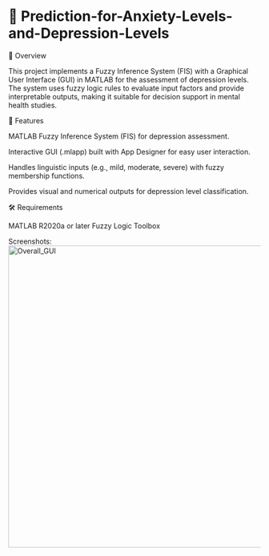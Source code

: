 # 🧠 Prediction-for-Anxiety-Levels-and-Depression-Levels

📌 Overview

This project implements a Fuzzy Inference System (FIS) with a Graphical User Interface (GUI) in MATLAB for the assessment of depression levels. The system uses fuzzy logic rules to evaluate input factors and provide interpretable outputs, making it suitable for decision support in mental health studies.

🚀 Features

MATLAB Fuzzy Inference System (FIS) for depression assessment.

Interactive GUI (.mlapp) built with App Designer for easy user interaction.

Handles linguistic inputs (e.g., mild, moderate, severe) with fuzzy membership functions.

Provides visual and numerical outputs for depression level classification.


🛠️ Requirements

MATLAB R2020a or later
Fuzzy Logic Toolbox

Screenshots:
<img width="754" height="603" alt="Overall_GUI" src="https://github.com/user-attachments/assets/5a89100c-aabd-45cc-8b94-14c13f624433" />
